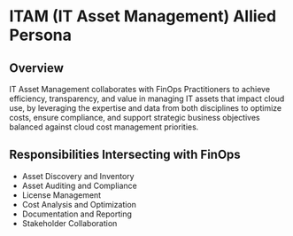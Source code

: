 # ITAM (IT Asset Management) Allied Persona

## Overview
IT Asset Management collaborates with FinOps Practitioners to achieve efficiency, transparency, and value in managing IT assets that impact cloud use, by leveraging the expertise and data from both disciplines to optimize costs, ensure compliance, and support strategic business objectives balanced against cloud cost management priorities.

## Responsibilities Intersecting with FinOps
- Asset Discovery and Inventory
- Asset Auditing and Compliance
- License Management
- Cost Analysis and Optimization
- Documentation and Reporting
- Stakeholder Collaboration
